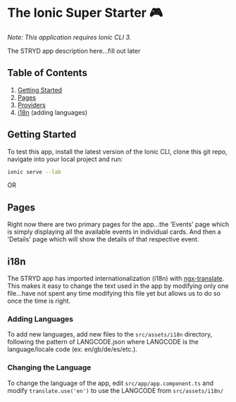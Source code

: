 # The Ionic Super Starter 🎮

_Note: This application requires Ionic CLI 3._

The STRYD app description here...fill out later

## Table of Contents

1. [Getting Started](#getting-started)
2. [Pages](#pages)
3. [Providers](#providers)
4. [i18n](#i18n) (adding languages)

## <a name="getting-started"></a>Getting Started

To test this app, install the latest version of the Ionic CLI, clone this git repo, navigate into your local project and run:

```bash
ionic serve --lab
```
OR

## Pages

Right now there are two primary pages for the app...the 'Events' page which is simply displaying all the available events in individual cards. And then a 'Details' page which will show the details of that respective event.



## i18n

The STRYD app has imported internationalization (i18n) with [ngx-translate](https://github.com/ngx-translate/core). This makes it easy to change the text used in the app by modifying only one file...have not spent any time modifying this file yet but allows us to do so once the time is right.

### Adding Languages

To add new languages, add new files to the `src/assets/i18n` directory, following the pattern of LANGCODE.json where LANGCODE is the language/locale code (ex: en/gb/de/es/etc.).

### Changing the Language

To change the language of the app, edit `src/app/app.component.ts` and modify `translate.use('en')` to use the LANGCODE from `src/assets/i18n/`
